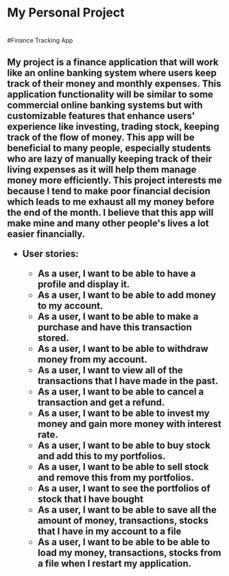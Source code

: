 # My Personal Project <h1>
#Finance Tracking App<h2>

My project is a finance application that will work like an online banking system where users keep track of their money
and monthly expenses. This application functionality will be similar to some commercial online banking systems but with
customizable features that enhance users' experience like investing, trading stock, keeping track of the flow of
money. This app will be beneficial to many people, especially students who are lazy of
manually keeping track of their living expenses as it will help them manage money more efficiently. This project interests
me because I tend to make poor financial decision which leads to me exhaust all my money before the end of the month.
I believe that this app will make mine and many other people's lives a lot easier financially.

* User stories:
    
    * As a user, I want to be able to have a profile and display it.
    * As a user, I want to be able to add money to my account.
    * As a user, I want to be able to make a purchase and have this transaction stored.
    * As a user, I want to be able to withdraw money from my account.  
    * As a user, I want to view all of the transactions that I have made in the past.
    * As a user, I want to be able to cancel a transaction and get a refund.
    * As a user, I want to be able to invest my money and gain more money with interest rate.
    * As a user, I want to be able to buy stock and add this to my portfolios.
    * As a user, I want to be able to sell stock and remove this from my portfolios.
    * As a user, I want to see the portfolios of stock that I have bought
    * As a user, I want to be able to save all the amount of money, transactions, stocks that I have in my account to a file
    * As a user, I want to be able to be able to load my money, transactions, stocks from a file when I restart my application.
    
